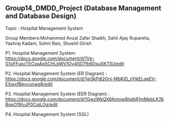 
## Group14_DMDD_Project (Database Management and Database Design)
Topic : Hospital Management System

Group Members:Mohammed Anzal Zafar Shaikh, Sahil Ajay Ruparelia, Yashraj Kadam, Sohni Rais, Shushil Girish

P1. Hospital Management System: https://docs.google.com/document/d/1Vp-G1oFFupcTECspAp5CHLbWV1Oy45D7fb6DsuXK73U/edit

P2. Hospital Management System (ER Diagram) : https://docs.google.com/document/d/1gi3kPdl2Gni-MbKiD_nYikELqeEV-EXwxfBeyconwg8/edit

P3. Hospital Management System (EER Diagram) : https://docs.google.com/document/d/1GwzWkQX8Amnw8hebR1mMebLK7ABopO19lyJP0CqjLOg/edit

P4. Hospital Management System (SQL)
